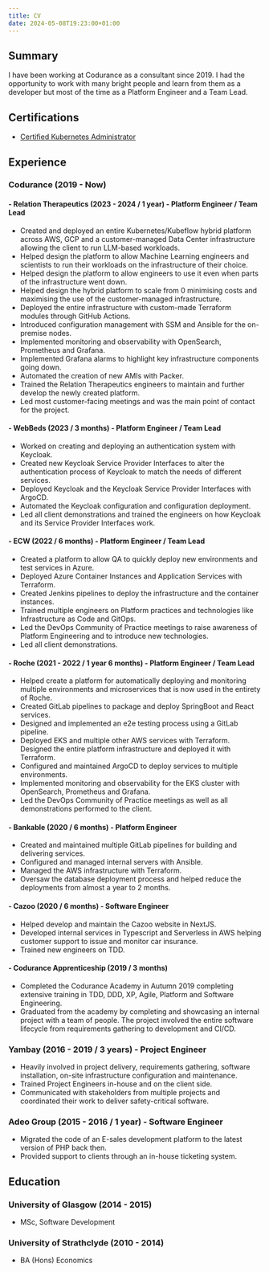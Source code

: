 ```yaml
---
title: CV
date: 2024-05-08T19:23:00+01:00
---
```


## Summary

I have been working at Codurance as a consultant since 2019. I had the opportunity to work with many bright people and learn from them as a developer but most of the time as a Platform Engineer and a Team Lead.

## Certifications

- [Certified Kubernetes Administrator](https://www.credly.com/badges/c523ef44-d875-4af7-a23d-e86843996bf1/linked_in_profile)

## Experience

### Codurance (2019 - Now)

#### - Relation Therapeutics (2023 - 2024 / 1 year) - Platform Engineer / Team Lead

- Created and deployed an entire Kubernetes/Kubeflow hybrid platform across AWS, GCP and a customer-managed Data Center infrastructure allowing the client to run LLM-based workloads.
- Helped design the platform to allow Machine Learning engineers and scientists to run their workloads on the infrastructure of their choice.
- Helped design the platform to allow engineers to use it even when parts of the infrastructure went down.
- Helped design the hybrid platform to scale from 0 minimising costs and maximising the use of the customer-managed infrastructure.
- Deployed the entire infrastructure with custom-made Terraform modules through GitHub Actions.
- Introduced configuration management with SSM and Ansible for the on-premise nodes.
- Implemented monitoring and observability with OpenSearch, Prometheus and Grafana.
- Implemented Grafana alarms to highlight key infrastructure components going down.
- Automated the creation of new AMIs with Packer.
- Trained the Relation Therapeutics engineers to maintain and further develop the newly created platform.
- Led most customer-facing meetings and was the main point of contact for the project.

#### - WebBeds (2023 / 3 months) - Platform Engineer / Team Lead

- Worked on creating and deploying an authentication system with Keycloak.
- Created new Keycloak Service Provider Interfaces to alter the authentication process of Keycloak to match the needs of different services.
- Deployed Keycloak and the Keycloak Service Provider Interfaces with ArgoCD.
- Automated the Keycloak configuration and configuration deployment.
- Led all client demonstrations and trained the engineers on how Keycloak and its Service Provider Interfaces work.

#### - ECW (2022 / 6 months) - Platform Engineer / Team Lead

- Created a platform to allow QA to quickly deploy new environments and test services in Azure.
- Deployed Azure Container Instances and Application Services with Terraform.
- Created Jenkins pipelines to deploy the infrastructure and the container instances.
- Trained multiple engineers on Platform practices and technologies like Infrastructure as Code and GitOps.
- Led the DevOps Community of Practice meetings to raise awareness of Platform Engineering and to introduce new technologies.
- Led all client demonstrations.

#### - Roche (2021 - 2022 / 1 year 6 months) - Platform Engineer / Team Lead

- Helped create a platform for automatically deploying and monitoring multiple environments and microservices that is now used in the entirety of Roche.
- Created GitLab pipelines to package and deploy SpringBoot and React services.
- Designed and implemented an e2e testing process using a GitLab pipeline.
- Deployed EKS and multiple other AWS services with Terraform. Designed the entire platform infrastructure and deployed it with Terraform.
- Configured and maintained ArgoCD to deploy services to multiple environments.
- Implemented monitoring and observability for the EKS cluster with OpenSearch, Prometheus and Grafana.
- Led the DevOps Community of Practice meetings as well as all demonstrations performed to the client.

#### - Bankable (2020 / 6 months) - Platform Engineer

- Created and maintained multiple GitLab pipelines for building and delivering services.
- Configured and managed internal servers with Ansible.
- Managed the AWS infrastructure with Terraform.
- Oversaw the database deployment process and helped reduce the deployments from almost a year to 2 months.

#### - Cazoo (2020 / 6 months) - Software Engineer

- Helped develop and maintain the Cazoo website in NextJS.
- Developed internal services in Typescript and Serverless in AWS helping customer support to issue and monitor car insurance.
- Trained new engineers on TDD.

#### - Codurance Apprenticeship (2019 / 3 months)

- Completed the Codurance Academy in Autumn 2019 completing extensive training in TDD, DDD, XP, Agile, Platform and Software Engineering.
- Graduated from the academy by completing and showcasing an internal project with a team of people. The project involved the entire software lifecycle from requirements gathering to development and CI/CD.

### Yambay (2016 - 2019 / 3 years) - Project Engineer

- Heavily involved in project delivery, requirements gathering, software installation, on-site infrastructure configuration and maintenance.
- Trained Project Engineers in-house and on the client side.
- Communicated with stakeholders from multiple projects and coordinated their work to deliver safety-critical software.

### Adeo Group (2015 - 2016 / 1 year) - Software Engineer

- Migrated the code of an E-sales development platform to the latest version of PHP back then.
- Provided support to clients through an in-house ticketing system.

## Education

### University of Glasgow (2014 - 2015)

- MSc, Software Development

### University of Strathclyde (2010 - 2014)

- BA (Hons) Economics
